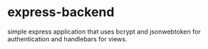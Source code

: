 # express-backend
simple express application that uses bcrypt and jsonwebtoken for authentication and handlebars for views.
